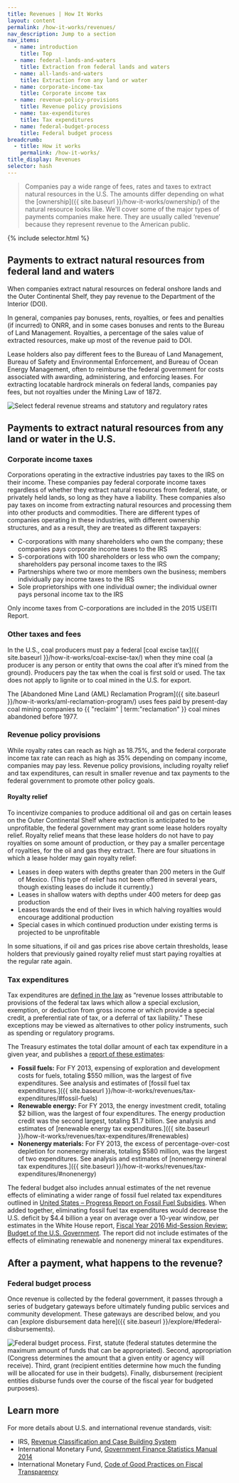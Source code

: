 ```yaml
---
title: Revenues | How It Works
layout: content
permalink: /how-it-works/revenues/
nav_description: Jump to a section
nav_items:
  - name: introduction
    title: Top
  - name: federal-lands-and-waters
    title: Extraction from federal lands and waters
  - name: all-lands-and-waters
    title: Extraction from any land or water
  - name: corporate-income-tax
    title: Corporate income tax
  - name: revenue-policy-provisions
    title: Revenue policy provisions
  - name: tax-expenditures
    title: Tax expenditures
  - name: federal-budget-process
    title: Federal budget process
breadcrumb:
  - title: How it works
    permalink: /how-it-works/
title_display: Revenues
selector: hash
---
```


> Companies pay a wide range of fees, rates and taxes to extract natural resources in the U.S. The amounts differ depending on what the [ownership]({{ site.baseurl }}/how-it-works/ownership/) of the natural resource looks like. We'll cover some of the major types of payments companies make here. They are usually called &#8216;revenue&#8217; because they represent revenue to the American public.

{% include selector.html %}

<h2 id="federal-lands-and-waters">Payments to extract natural resources from federal land and waters</h2>

When companies extract natural resources on federal onshore lands and the Outer Continental Shelf, they pay revenue to the Department of the Interior (DOI).

In general, companies pay bonuses, rents, royalties, or fees and penalties (if incurred) to ONRR, and in some cases bonuses and rents to the Bureau of Land Management. Royalties, a percentage of the sales value of extracted resources, make up most of the revenue paid to DOI.

Lease holders also pay different fees to the Bureau of Land Management, Bureau of Safety and Environmental Enforcement, and Bureau of Ocean Energy Management, often to reimburse the federal government for costs associated with awarding, administering, and enforcing leases. For extracting locatable hardrock minerals on federal lands, companies pay fees, but not royalties under the Mining Law of 1872.

<img src="{{site.baseurl}}/img/revenue-streams-chart.png" alt="Select federal revenue streams and statutory and regulatory rates" class="article_img-100 u-margin-top">

<h2 id="all-lands-and-waters">Payments to extract natural resources from any land or water in the U.S.</h2>

### Corporate income taxes

Corporations operating in the extractive industries pay taxes to the IRS on their income. These companies pay federal corporate income taxes regardless of whether they extract natural resources from federal, state, or privately held lands, so long as they have a liability. These companies also pay taxes on income from extracting natural resources and processing them into other products and commodities. There are different types of companies operating in these industries, with different ownership structures, and as a result, they are treated as different taxpayers:

* C-corporations with many shareholders who own the company; these companies pays corporate income taxes to the IRS
* S-corporations with 100 shareholders or less who own the company; shareholders pay personal income taxes to the IRS
* Partnerships where two or more members own the business; members individually pay income taxes to the IRS
* Sole proprietorships with one individual owner; the individual owner pays personal income tax to the IRS

Only income taxes from C-corporations are included in the 2015 USEITI Report.

### Other taxes and fees

In the U.S., coal producers must pay a federal [coal excise tax]({{ site.baseurl }}/how-it-works/coal-excise-tax/) when they mine coal (a producer is any person or entity that owns the coal after it’s mined from the ground). Producers pay the tax when the coal is first sold or used. The tax does not apply to lignite or to coal mined in the U.S. for export.

The [Abandoned Mine Land (AML) Reclamation Program]({{ site.baseurl }}/how-it-works/aml-reclamation-program/) uses fees paid by present-day coal mining companies to {{ "reclaim" | term:"reclamation" }} coal mines abandoned before 1977.

### Revenue policy provisions

While royalty rates can reach as high as 18.75%, and the federal corporate income tax rate can reach as high as 35% depending on company income, companies may pay less. Revenue policy provisions, including royalty relief and tax expenditures, can result in smaller revenue and tax payments to the federal government to promote other policy goals.

#### Royalty relief

To incentivize companies to produce additional oil and gas on certain leases on the Outer Continental Shelf where extraction is anticipated to be unprofitable, the federal government may grant some lease holders royalty relief. Royalty relief means that these lease holders do not have to pay royalties on some amount of production, or they pay a smaller percentage of royalties, for the oil and gas they extract. There are four situations in which a lease holder may gain royalty relief:

* Leases in deep waters with depths greater than 200 meters in the Gulf of Mexico. (This type of relief has not been offered in several years, though existing leases do include it currently.)
* Leases in shallow waters with depths under 400 meters for deep gas production
* Leases towards the end of their lives in which halving royalties would encourage additional production
* Special cases in which continued production under existing terms is projected to be unprofitable

In some situations, if oil and gas prices rise above certain thresholds, lease holders that previously gained royalty relief must start paying royalties at the regular rate again.

### Tax expenditures

Tax expenditures are [defined in the law](https://www.treasury.gov/resource-center/tax-policy/Documents/Tax-Expenditures-FY2017-Revised.pdf) as “revenue losses attributable to provisions of the federal tax laws which allow a special exclusion, exemption, or deduction from gross income or which provide a special credit, a preferential rate of tax, or a deferral of tax liability.” These exceptions may be viewed as alternatives to other policy instruments, such as spending or regulatory programs.

The Treasury estimates the total dollar amount of each tax expenditure in a given year, and publishes a [report of these estimates](https://www.treasury.gov/resource-center/tax-policy/Documents/Tax-Expenditures-FY2015.pdf):

* **Fossil fuels:** For FY 2013, expensing of exploration and development costs for fuels, totaling $550 million, was the largest of five expenditures. See analysis and estimates of [fossil fuel tax expenditures.]({{ site.baseurl }}/how-it-works/revenues/tax-expenditures/#fossil-fuels)
* **Renewable energy:** For FY 2013, the energy investment credit, totaling $2 billion, was the largest of four expenditures. The energy production credit was the second largest, totaling $1.7 billion. See analysis and estimates of [renewable energy tax expenditures.]({{ site.baseurl }}/how-it-works/revenues/tax-expenditures/#renewables)
* **Nonenergy materials:** For FY 2013, the excess of percentage-over-cost depletion for nonenergy minerals, totaling $580 million, was the largest of two expenditures. See analysis and estimates of [nonenergy mineral tax expenditures.]({{ site.baseurl }}/how-it-works/revenues/tax-expenditures/#nonenergy)

The federal budget also includes annual estimates of the net revenue effects of eliminating a wider range of fossil fuel related tax expenditures outlined in [United States – Progress Report on Fossil Fuel Subsidies](https://www.treasury.gov/open/Documents/USA%20FFSR%20progress%20report%20to%20G20%202014%20Final.pdf). When added together, eliminating fossil fuel tax expenditures would decrease the U.S. deficit by $4.4 billion a year on average over a 10-year window, per estimates in the White House report, [Fiscal Year 2016 Mid-Session Review: Budget of the U.S. Government](https://www.whitehouse.gov/sites/default/files/omb/budget/fy2016/assets/16msr.pdf). The report did not include estimates of the effects of eliminating renewable and nonenergy mineral tax expenditures.

## After a payment, what happens to the revenue?

### Federal budget process

Once revenue is collected by the federal government, it passes through a series of budgetary gateways before ultimately funding public services and community development. These gateways are described below, and you can [explore disbursement data here]({{ site.baseurl }}/explore/#federal-disbursements).

<img src="{{site.baseurl}}/img/federal-budget-process.png" alt="Federal budget process. First, statute (federal statutes determine the maximum amount of funds that can be appropriated). Second, appropriation (Congress determines the amount that a given entity or agency will receive). Third, grant (recipient entities determine how much the funding will be allocated for use in their budgets). Finally, disbursement (recipient entities disburse funds over the course of the fiscal year for budgeted purposes)." class="article_img-80 u-margin-top">

## Learn more

For more details about U.S. and international revenue standards, visit:

* IRS, [Revenue Classification and Case Building System](http://www.irs.gov/irm/part4/irm_04-001-005.html)
* International Monetary Fund, [Government Finance Statistics Manual 2014](http://www.imf.org/external/np/sta/gfsm/)
* International Monetary Fund, [Code of Good Practices on Fiscal Transparency](https://www.imf.org/external/np/fad/trans/code.htm)

